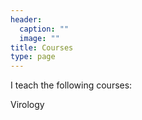 ```yaml
---
header:
  caption: ""
  image: ""
title: Courses
type: page
---
```


I teach the following courses:

Virology
